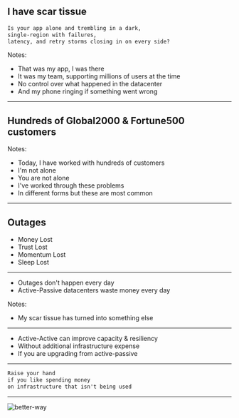 ## I have scar tissue

```markdown
Is your app alone and trembling in a dark,
single-region with failures,
latency, and retry storms closing in on every side?
```

Notes:
- That was my app, I was there
- It was my team, supporting millions of users at the time
- No control over what happened in the datacenter
- And my phone ringing if something went wrong

---

## Hundreds of Global2000 & Fortune500 customers

Notes:
- Today, I have worked with hundreds of customers
- I'm not alone
- You are not alone
- I've worked through these problems
- In different forms but these are most common

---

## Outages

- Money Lost
- Trust Lost <!-- .element: class="fragment" data-fragment-index="1" -->
- Momentum Lost <!-- .element: class="fragment" data-fragment-index="2" -->
- Sleep Lost <!-- .element: class="fragment" data-fragment-index="3" -->

---

- Outages don't happen every day
- Active-Passive datacenters waste money every day <!-- .element: class="fragment" data-fragment-index="1" -->

Notes:
- My scar tissue has turned into something else

---

- Active-Active can improve capacity & resiliency 
- Without additional infrastructure expense <!-- .element: class="fragment" data-fragment-index="1" -->
- If you are upgrading from active-passive <!-- .element: class="fragment" data-fragment-index="2" -->

---

```markdown
Raise your hand
if you like spending money
on infrastructure that isn't being used
```

---

![better-way](/images/better.png)